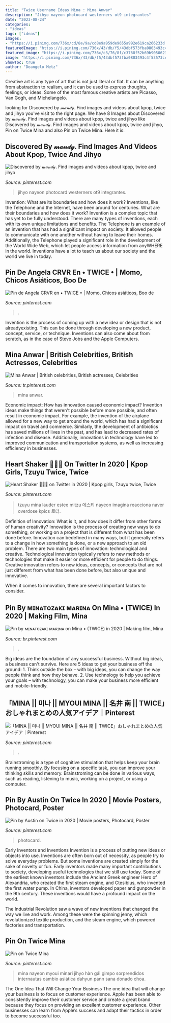 ```yaml
---
title: "Twice Username Ideas Mina : Mina Anwar"
description: "Jihyo nayeon photocard westerners ot9 integrantes"
date: "2023-08-24"
categories:
- "ideas"
tags: ["ideas"]
images:
- "https://i.pinimg.com/736x/cd/8e/9a/cd8e9a959de9655a992e619ca266233d.jpg"
featuredImage: "https://i.pinimg.com/736x/43/db/f5/43dbf573fba0803493c4f53573cc3ea8.jpg"
featured_image: "https://i.pinimg.com/736x/c3/76/8f/c3768f52b69b9050623ed1be762a9ea0.jpg"
image: "https://i.pinimg.com/736x/43/db/f5/43dbf573fba0803493c4f53573cc3ea8.jpg"
ShowToc: true
author: "Deangelo Metz"
---
```



Creative art is any type of art that is not just literal or flat. It can be anything from abstraction to realism, and it can be used to express thoughts, feelings, or ideas. Some of the most famous creative artists are Picasso, Van Gogh, and Michelangelo.

	

		
looking for Discovered by 𝓂𝒶𝓃𝒹𝓎. Find images and videos about kpop, twice and jihyo you've visit to the right page. We have 8 Images about Discovered by 𝓂𝒶𝓃𝒹𝓎. Find images and videos about kpop, twice and jihyo like Discovered by 𝓂𝒶𝓃𝒹𝓎. Find images and videos about kpop, twice and jihyo, Pin on Twice Mina and also Pin on Twice Mina. Here it is:
		
    
## Discovered By 𝓂𝒶𝓃𝒹𝓎. Find Images And Videos About Kpop, Twice And Jihyo

<img loading=lazy src="https://i.pinimg.com/736x/43/db/f5/43dbf573fba0803493c4f53573cc3ea8.jpg" onerror="this.onerror=null;this.src='https://tse1.mm.bing.net/th?id=OIP.vGM15FKimaPPRmtIH6pU6gHaLt&amp;pid=15.1';" alt="Discovered by 𝓂𝒶𝓃𝒹𝓎. Find images and videos about kpop, twice and jihyo">

_Source: pinterest.com_

>jihyo nayeon photocard westerners ot9 integrantes. 

	

Invention: What are its boundaries and how does it work?
Inventions, like the Telephone and the Internet, have been around for centuries. What are their boundaries and how does it work? Invention is a complex topic that has yet to be fully understood. There are many types of inventions, each with its own unique limitations and benefits. The Telephone is an example of an invention that has had a significant impact on society. It allowed people to communicate with one another without having to leave their homes. Additionally, the Telephone played a significant role in the development of the World Wide Web, which let people access information from anyWHERE in the world. Inventions have a lot to teach us about our society and the world we live in today.

    
## Pin De Angela CRVR En • TWICE • | Momo, Chicos Asiáticos, Boo De

<img loading=lazy src="https://i.pinimg.com/736x/c3/76/8f/c3768f52b69b9050623ed1be762a9ea0.jpg" onerror="this.onerror=null;this.src='https://tse3.mm.bing.net/th?id=OIP.jKh2Z3Igd27PGg06kVj-CgHaLF&amp;pid=15.1';" alt="Pin de Angela CRVR en • TWICE • | Momo, Chicos asiáticos, Boo de">

_Source: pinterest.com_

>. 

	

Invention is the process of coming up with a new idea or design that is not alreadyexisting. This can be done through developing a new product, concept, service, or technique. Inventions can also come about from scratch, as in the case of Steve Jobs and the Apple Computers.

    
## Mina Anwar | British Celebrities, British Actresses, Celebrities

<img loading=lazy src="https://i.pinimg.com/736x/1e/a9/b5/1ea9b5ab877541c23a433866e18ca9a4.jpg" onerror="this.onerror=null;this.src='https://tse1.mm.bing.net/th?id=OIP.DJMpaV0VGBJa-jHx8VMCVgHaLG&amp;pid=15.1';" alt="Mina Anwar | British celebrities, British actresses, Celebrities">

_Source: tr.pinterest.com_

>mina anwar. 

	

Economic impact: How has innovation caused economic impact?
Invention ideas make things that weren't possible before more possible, and often result in economic impact. For example, the invention of the airplane allowed for a new way to get around the world, which has had a significant impact on travel and commerce. Similarly, the development of antibiotics has saved millions of lives in the past, and has lead to decreased rates of infection and disease. Additionally, innovations in technology have led to improved communication and transportation systems, as well as increasing efficiency in businesses.

    
## Heart Shaker 🐶💕🐧 On Twitter In 2020 | Kpop Girls, Tzuyu Twice, Twice

<img loading=lazy src="https://i.pinimg.com/736x/cd/8e/9a/cd8e9a959de9655a992e619ca266233d.jpg" onerror="this.onerror=null;this.src='https://tse1.mm.bing.net/th?id=OIP.4-LS2DI9osTq3WR6rFlMewHaE8&amp;pid=15.1';" alt="Heart Shaker 🐶💕🐧 on Twitter in 2020 | Kpop girls, Tzuyu twice, Twice">

_Source: pinterest.com_

>tzuyu mina lauder estee mitzu 에스티 nayeon imagina reacciona naver overdose kpics 로더. 

	

Definition of Innovation: What is it, and how does it differ from other forms of human creativity?
Innovation is the process of creating new ways to do something, or working on a project that is different from what has been done before. Innovation can bedefined in many ways, but it generally refers to a change in how something is done, or a new approach to an old problem. 
There are two main types of innovation: technological and creative. Technological innovation typically refers to new methods or technologies that make it easier or more efficient for people to do things. Creative innovation refers to new ideas, concepts, or concepts that are not just different from what has been done before, but also unique and innovative. 

When it comes to innovation, there are several important factors to consider.

    
## Pin By ᴍɪɴᴀᴛᴏᴢᴀᴋɪ ᴍᴀʀɪɴᴀ On Mina • (TWICE) In 2020 | Making Film, Mina

<img loading=lazy src="https://i.pinimg.com/736x/b0/ac/c2/b0acc208ee9b72656ac2fbf0fd2f43de.jpg" onerror="this.onerror=null;this.src='https://tse4.mm.bing.net/th?id=OIP.gO74C1zb6sua2Iums9L6wwHaMf&amp;pid=15.1';" alt="Pin by ᴍɪɴᴀᴛᴏᴢᴀᴋɪ ᴍᴀʀɪɴᴀ on Mina • (TWICE) in 2020 | Making film, Mina">

_Source: br.pinterest.com_

>. 

	

Big ideas are the foundation of any successful business. Without big ideas, a business can't survive. Here are 5 ideas to get your business off the ground: 1. Think outside the box – with big ideas, you can change the way people think and how they behave. 2. Use technology to help you achieve your goals – with technology, you can make your business more efficient and mobile-friendly. 
    
## 「MINA || 미나 || MYOUI MINA || 名井 南 || TWICE」おしゃれまとめの人気アイデア｜Pinterest

<img loading=lazy src="https://i.pinimg.com/originals/5c/ab/44/5cab44348f061433f7facb2a47417fdd.jpg" onerror="this.onerror=null;this.src='https://tse2.mm.bing.net/th?id=OIP.4Mz6mAPHhcyM0wG0ymsCSgHaLH&amp;pid=15.1';" alt="「MINA || 미나 || MYOUI MINA || 名井 南 || TWICE」おしゃれまとめの人気アイデア｜Pinterest">

_Source: pinterest.com_

>. 

	

Brainstroming is a type of cognitive stimulation that helps keep your brain running smoothly. By focusing on a specific task, you can improve your thinking skills and memory. Brainstroming can be done in various ways, such as reading, listening to music, working on a project, or using a computer.

    
## Pin By Austin On Twice In 2020 | Movie Posters, Photocard, Poster

<img loading=lazy src="https://i.pinimg.com/736x/ac/77/0d/ac770dff78cfd811ca770a83ad533c56.jpg" onerror="this.onerror=null;this.src='https://tse3.mm.bing.net/th?id=OIP.sh2HwwzJEAl_sLD8aAF8rAHaJ3&amp;pid=15.1';" alt="Pin by Austin on Twice in 2020 | Movie posters, Photocard, Poster">

_Source: pinterest.com_

>photocard. 

	

Early Inventors and Inventions
Invention is a process of putting new ideas or objects into use. Inventions are often born out of necessity, as people try to solve everyday problems. But some inventions are created simply for the sake of novelty or fun. Early inventors made many important contributions to society, developing useful technologies that we still use today.
Some of the earliest known inventors include the Ancient Greek engineer Hero of Alexandria, who created the first steam engine, and Ctesibius, who invented the first water pump. In China, inventors developed paper and gunpowder in the 9th century. These inventions would have a profound impact on the world.

The Industrial Revolution saw a wave of new inventions that changed the way we live and work. Among these were the spinning jenny, which revolutionized textile production, and the steam engine, which powered factories and transportation.

    
## Pin On Twice Mina

<img loading=lazy src="https://i.pinimg.com/736x/39/5b/76/395b7629a9411277413a643f60ea6a95.jpg" onerror="this.onerror=null;this.src='https://tse4.mm.bing.net/th?id=OIP.V4iXVZRBGfTTx_leGjXbcQHaLH&amp;pid=15.1';" alt="Pin on Twice Mina">

_Source: pinterest.com_

>mina nayeon myoui minari jihyo hàn gái gimpo sorprendidos internautas cambio asiática dahyun pann sana donado choa. 

	

The One Idea That Will Change Your Business
The one idea that will change your business is to focus on customer experience. Apple has been able to consistently improve their customer service and create a great brand because they focus on providing an excellent customer experience. Other businesses can learn from Apple’s success and adapt their tactics in order to become successful too.


